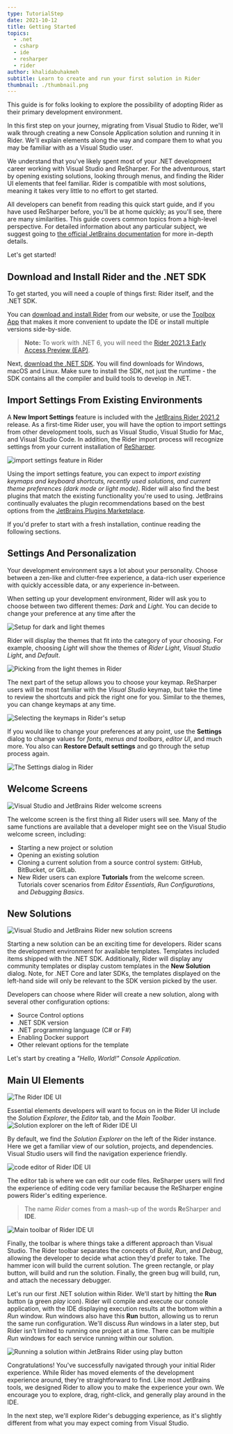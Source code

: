 ```yaml
---
type: TutorialStep
date: 2021-10-12
title: Getting Started
topics:
  - .net
  - csharp
  - ide
  - resharper
  - rider
author: khalidabuhakmeh
subtitle: Learn to create and run your first solution in Rider
thumbnail: ./thumbnail.png
---
```


This guide is for folks looking to explore the possibility of adopting Rider as their primary development environment.

In this first step on your journey, migrating from Visual Studio to Rider, we'll walk through creating a new Console Application solution and running it in Rider. We'll explain elements along the way and compare them to what you may be familiar with as a Visual Studio user.

We understand that you've likely spent most of your .NET development career working with Visual Studio and ReSharper. For the adventurous, start by opening existing solutions, looking through menus, and finding the Rider UI elements that feel familiar. Rider is compatible with most solutions, meaning it takes very little to no effort to get started.

All developers can benefit from reading this quick start guide, and if you have used ReSharper before, you'll be at home quickly; as you'll see, there are many similarities. This guide covers common topics from a high-level perspective. For detailed information about any particular subject, we suggest going to [the official JetBrains documentation](https://www.jetbrains.com/help/rider/Introduction.html) for more in-depth details.

Let's get started!

## Download and Install Rider and the .NET SDK

To get started, you will need a couple of things first: Rider itself, and the .NET SDK.

You can [download and install Rider](https://www.jetbrains.com/rider/) from our website,
or use the [Toolbox App](https://www.jetbrains.com/toolbox/app) that makes it more convenient to update the IDE or install multiple versions side-by-side.

> **Note:** To work with .NET 6, you will need the [Rider 2021.3 Early Access Preview (EAP)](https://www.jetbrains.com/rider/eap/).

Next, [download the .NET SDK](https://dotnet.microsoft.com/download/dotnet/). You will find downloads for Windows, macOS and Linux. Make sure to install the SDK,
not just the runtime - the SDK contains all the compiler and build tools to develop in .NET.

## Import Settings From Existing Environments

A **New Import Settings** feature is included with the [JetBrains Rider 2021.2](https://www.jetbrains.com/rider/whatsnew/2021-2/#user-experience) release. As a first-time Rider user, you will have the option to import settings from other development tools, such as Visual Studio, Visual Studio for Mac, and Visual Studio Code. In addition, the Rider import process will recognize settings from your current installation of [ReSharper](https://jetbrains.com/resharper).

![import settings feature in Rider](./5-import-settings-from-other-ides.png)

Using the import settings feature, you can expect to _import existing keymaps and keyboard shortcuts, recently used solutions, and current theme preferences (dark mode or light mode)_. Rider will also find the best plugins that match the existing functionality you're used to using. JetBrains continually evaluates the plugin recommendations based on the best options from the [JetBrains Plugins Marketplace](https://plugins.jetbrains.com/search?products=rider).

If you'd prefer to start with a fresh installation, continue reading the following sections.

## Settings And Personalization

Your development environment says a lot about your personality. Choose between a zen-like and clutter-free experience, a data-rich user experience with quickly accessible data, or any experience in-between.

When setting up your development environment, Rider will ask you to choose between two different themes: _Dark_ and _Light_. You can decide to change your preference at any time after the

![Setup for dark and light themes](./1-setup-start-dark-light.png)

Rider will display the themes that fit into the category of your choosing. For example, choosing _Light_ will show the themes of _Rider Light_, _Visual Studio Light_, and _Default_.

![Picking from the light themes in Rider](./2-setup-start.png)

The next part of the setup allows you to choose your keymap. ReSharper users will be most familiar with the _Visual Studio_ keymap, but take the time to review the shortcuts and pick the right one for you. Similar to the themes, you can change keymaps at any time.

![Selecting the keymaps in Rider's setup](./3-keymaps-setup.png)

If you would like to change your preferences at any point, use the **Settings** dialog to change values for _fonts_, _menus and toolbars_, _editor UI_, and much more. You also can **Restore Default settings** and go through the setup process again.

![The Settings dialog in Rider](./4-settings-dialog.png)

## Welcome Screens

![Visual Studio and JetBrains Rider welcome screens](./1-welcome-screens.png)

The welcome screen is the first thing all Rider users will see. Many of the same functions are available that a developer might see on the Visual Studio welcome screen, including:

- Starting a new project or solution
- Opening an existing solution
- Cloning a current solution from a source control system: GitHub, BitBucket, or GitLab.
- New Rider users can explore **Tutorials** from the welcome screen. Tutorials cover scenarios from _Editor Essentials_, _Run Configurations_, and _Debugging Basics_.

## New Solutions

![Visual Studio and JetBrains Rider new solution screens](./2-new-solutions.png)

Starting a new solution can be an exciting time for developers. Rider scans the development environment for available templates. Templates included items shipped with the .NET SDK. Additionally, Rider will display any community templates or display custom templates in the **New Solution** dialog. Note, for .NET Core and later SDKs, the templates displayed on the left-hand side will only be relevant to the SDK version picked by the user.

Developers can choose where Rider will create a new solution, along with several other configuration options:

- Source Control options
- .NET SDK version
- .NET programming language (C# or F#)
- Enabling Docker support
- Other relevant options for the template

Let's start by creating a _"Hello, World!" Console Application_.

## Main UI Elements

![The Rider IDE UI](./3-hello-rider.png)

Essential elements developers will want to focus on in the Rider UI include the _Solution Explorer_, the _Editor_ tab, and the _Main Toolbar_.
![Solution explorer on the left of Rider IDE UI](./3a-hello-rider-solution-explorer.png)

By default, we find the _Solution Explorer_ on the left of the Rider instance. Here we get a familiar view of our solution, projects, and dependencies. Visual Studio users will find the navigation experience friendly.

![code editor of Rider IDE UI](./3b-hello-rider-editor.png)

The editor tab is where we can edit our code files. ReSharper users will find the experience of editing code very familiar because the ReSharper engine powers Rider's editing experience.

> The name _Rider_ comes from a mash-up of the words **R**eSharper and **IDE**.

![Main toolbar of Rider IDE UI](./3c-hello-rider-main-toolbar.png)

Finally, the toolbar is where things take a different approach than Visual Studio. The Rider toolbar separates the concepts of _Build_, _Run_, and _Debug_, allowing the developer to decide what action they'd prefer to take. The hammer icon will build the current solution. The green rectangle, or play button, will build and run the solution. Finally, the green bug will build, run, and attach the necessary debugger.

Let's run our first .NET solution within Rider. We'll start by hitting the **Run** button (a green _play_ icon). Rider will compile and execute our console application, with the IDE displaying execution results at the bottom within a _Run_ window. Run windows also have this **Run** button, allowing us to rerun the same run configuration. We'll discuss _Run_ windows in a later step, but Rider isn't limited to running one project at a time. There can be multiple _Run_ windows for each service running within our solution.

![Running a solution within JetBrains Rider using play button](./4-hit-play.png)

Congratulations! You've successfully navigated through your initial Rider experience. While Rider has moved elements of the development experience around, they're straightforward to find. Like most JetBrains tools, we designed Rider to allow you to make the experience your own. We encourage you to explore, drag, right-click, and generally play around in the IDE.

In the next step, we'll explore Rider's debugging experience, as it's slightly different from what you may expect coming from Visual Studio.
